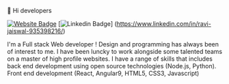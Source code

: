  👋 Hi developers
 
 [![Website Badge](https://img.shields.io/badge/StackOverflow-Ravi-yellow)](https://stackoverflow.com/users/16371894/ravi-jaiswal)
 [![Linkedin Badge](https://img.shields.io/badge/-Ravi-blue?style=flat-square&logo=Linkedin&logoColor=white&link=https://www.linkedin.com/in/ravi-jaiswal-935398216//)]
 (https://www.linkedin.com/in/ravi-jaiswal-935398216/)
 
 
 
 
 
 I'm a Full stack Web developer ! Design and programming has always been of interest to me. I have been luncky to work alongside some talented teams on a master of high profile websites. I have a range of skills that includes back end development using open source technologies (Node.js, Python). Front end development (React, Angular9, HTML5, CSS3, Javascript)
 
 
 
<!---
Ravi7800-eng/Ravi7800-eng is a ✨ special ✨ repository because its `README.md` (this file) appears on your GitHub profile.
You can click the Preview link to take a look at your changes.
--->
